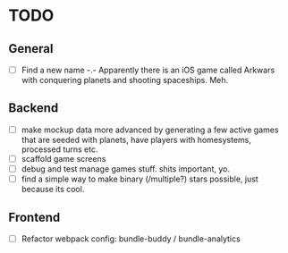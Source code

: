 # TODO

## General

- [ ] Find a new name -.- Apparently there is an iOS game called Arkwars with conquering planets and shooting spaceships. Meh.

## Backend
- [ ] make mockup data more advanced by generating a few active games that are seeded with planets, have players with homesystems, processed turns etc.
- [ ] scaffold game screens
- [ ] debug and test manage games stuff. shits important, yo.
- [ ] find a simple way to make binary (/multiple?) stars possible, just because its cool.

## Frontend

- [ ] Refactor webpack config: bundle-buddy / bundle-analytics

